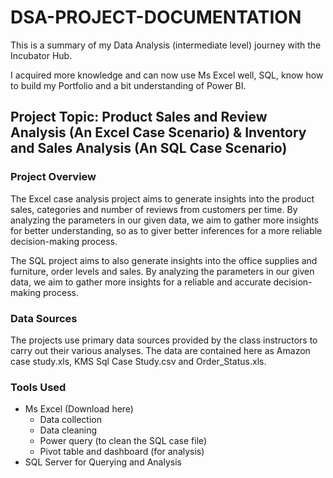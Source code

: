 # DSA-PROJECT-DOCUMENTATION

This is a summary of my Data Analysis (intermediate level) journey with the Incubator Hub. 

I acquired more knowledge and can now use Ms Excel well, SQL, know how to build my Portfolio and a bit understanding of Power BI.


## Project Topic:  Product Sales and Review Analysis (An Excel Case Scenario) & Inventory and Sales Analysis (An SQL Case Scenario)

### Project Overview

The Excel case analysis project aims to generate insights into the product sales, categories and number of reviews from customers per time. By analyzing the parameters in our given data, we aim to gather more insights for better understanding, so as to giver better inferences for a more reliable decision-making process.

The SQL project aims to also generate insights into the office supplies and furniture, order levels and sales. By analyzing the parameters in our given data, we aim to gather more insights for a reliable and accurate decision-making process.

### Data Sources
The projects use primary data sources provided by the class instructors to carry out their various analyses. The data are contained here as Amazon case study.xls, KMS Sql Case Study.csv and Order_Status.xls.

### Tools Used
- Ms Excel (Download here)
    - Data collection
    - Data cleaning
    - Power query (to clean the SQL case file)
    - Pivot table and dashboard (for analysis)
- SQL Server for Querying and Analysis

